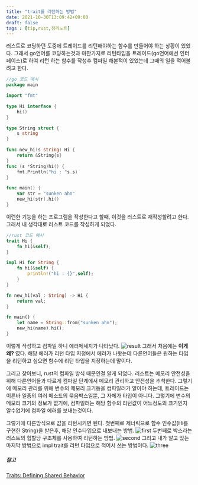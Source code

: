 ```yaml
---
title: "trait를 리턴하는 방법"
date: 2021-10-30T13:09:42+09:00
draft: false
tags : [tip,rust,정리노트]
---
```


러스트로 코딩하던 도중에 트레이드를 리턴해야하는 함수를 만들어야 하는 상황이 있었다.
그래서 go언어를 코딩하는것과 마찬가지로 리턴타입을 트레이드(go언어에선 인터페이스)로 하여 리턴 하는 함수를 작성후
컴파일 해본적이 있었는데 그때의 일을 적어볼려고 한다.

``` go
//go 코드 예시
package main

import "fmt"

type Hi interface {
    hi()
}

type String struct {
    s string
}

func new_hi(s string) Hi {
    return &String{s}
}
func (s *String)hi() {
    fmt.Println("hi : "s.s)
}

func main() {
    var str = "sunken ahn"
    new_hi(str).hi()
}
```

이런한 기능을 하는 프로그램을 작성한다고 할때, 이것을 러스트로 재작성할려고 한다.  
그래서 내 생각대로 러스트 코드를 작성하게 되었다.
``` rust
//rust 코드 예시
trait Hi {
    fn hi(&self);
}

impl Hi for String {
    fn hi(&self) {
        println!("hi : {}",self);
    }
}

fn new_hi(val : String) -> Hi {
    return val;
}

fn main() {
    let name = String::from("sunken ahn");
    new_hi(name).hi();
}
```
이렇게 작성하고 컴파일 하니 에러메세지가 나타났다.
![result](/posts/rust/how_return_trait/cant_compile.PNG)
그래서 처음에는 __이게 왜?__ 였다. 해당 에러가 리턴 타입 지정에서 에러가 나왓는데
다른언어들은 원하는 타입을 리턴하고 싶으면 함수에 리턴 타입을 지정하는데 말이다.


그리고 찾아보니, rust의 컴파일 방식 때문인걸 알게 되었다.
러스트는 메모리 안전성을 위해 다른언어들과 다르게 컴파일 단계에서 메모리 관리하고 안전성을 추척한다.
그렇기에 메모리 관리를 위해 변수의 메모리 크기등을 컴파일러가 알아야 하는데, 트레이드는 이른바 일종의 여러 메소드의 묶음박스일뿐,
그 자체가 타입이 아니다. 그렇기에 변수의 메모리 크기의 정보가 없기에, 컴파일러는 해당 함수의 리턴값이 어느정도의 크기인지 알수없기에
컴파일 에러를 보내는것이다.  

그렇기에 다른방식으로 값을 리턴시키면 된다.
첫번째로 제너릭으로 함수 인수값(Hi를 구현한 String)을 받은후, 해당 인수타입으로 내보내는 방법.
![first](/posts/rust/how_return_trait/use_Generic.PNG)
두번째로 박스라는 러스트의 힙할당 구조체를 사용하여 리턴하는 방법.
![second](/posts/rust/how_return_trait/use_box.PNG)
그리고 내가 알고 있는 마지막 방법으로 impl trait를 리턴 타입으로 적어서 쓰는 방법이다.
![three](/posts/rust/how_return_trait/use_impl.PNG)

##### 참고
[Traits: Defining Shared Behavior](https://doc.rust-lang.org/book/ch10-02-traits.html)
